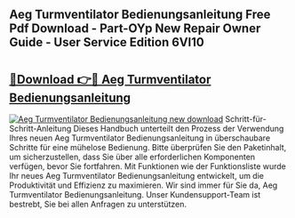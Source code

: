 ## Aeg Turmventilator Bedienungsanleitung Free Pdf Download - Part-OYp New Repair Owner Guide - User Service Edition 6Vl10

# <h2><a href="http://df1ik6.blite.top/?on=Aeg+Turmventilator+Bedienungsanleitung">🔗Download 👉🔴 Aeg Turmventilator Bedienungsanleitung</a></h2>

[![Aeg Turmventilator Bedienungsanleitung new download](https://i.imgur.com/lujVjoI.png)](http://df1ik6.blite.top/?on=Aeg+Turmventilator+Bedienungsanleitung)
Schritt-für-Schritt-Anleitung Dieses Handbuch unterteilt den Prozess der Verwendung Ihres neuen Aeg Turmventilator Bedienungsanleitung in überschaubare Schritte für eine mühelose Bedienung. Bitte überprüfen Sie den Paketinhalt, um sicherzustellen, dass Sie über alle erforderlichen Komponenten verfügen, bevor Sie fortfahren. Mit Funktionen wie der Funktionsliste wurde Ihr neues Aeg Turmventilator Bedienungsanleitung entwickelt, um die Produktivität und Effizienz zu maximieren. Wir sind immer für Sie da, Aeg Turmventilator Bedienungsanleitung. Unser Kundensupport-Team ist bestrebt, Sie bei allen Anfragen zu unterstützen.
